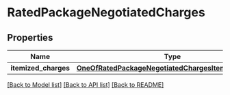 # RatedPackageNegotiatedCharges

## Properties
Name | Type | Description | Notes
------------ | ------------- | ------------- | -------------
**itemized_charges** | [**OneOfRatedPackageNegotiatedChargesItemizedCharges**](OneOfRatedPackageNegotiatedChargesItemizedCharges.md) |  | [optional] 

[[Back to Model list]](../../README.md#documentation-for-models) [[Back to API list]](../../README.md#documentation-for-api-endpoints) [[Back to README]](../../README.md)

